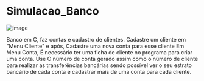 # Simulacao_Banco
![image](https://user-images.githubusercontent.com/63373687/133897760-7caa91d1-7b75-4579-b0b9-a0243898dd59.png)

Banco em C, faz contas e cadastro de clientes.
Cadastre um cliente em "Menu Cliente" e após, Cadastre uma nova conta para esse cliente
Em Menu Conta, É necessário ter uma ficha de cliente no programa para criar uma conta.
Use O número de conta gerado assim como o número de cliente para realizar as transferências bancárias
sendo possível ver o seu estrato bancário de cada conta e cadastrar mais de uma conta para cada cliente.
